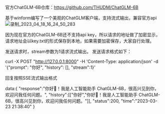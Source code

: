 官方ChatGLM-6B仓库：https://github.com/THUDM/ChatGLM-6B

基于winform编写了一个美观的ChatGLM客户端，支持流式输出，兼容官方api
![录制_2023_04_18_16_24_50_283](https://user-images.githubusercontent.com/42195561/232732815-1a33fb48-aa08-4e88-9278-d72439a3f035.gif)

因为现在官方的ChatGLM-6B还不支持api key，所以请求的地址做了加密显示，请求地址会以key.txt的形式保存到本地，如果需要加密保存，大家自行处理。

发送请求时，stream参数为1请求流式输出。
发送请求格式如下：

curl -X POST "http://127.0.0.1:8000"
-H 'Content-Type: application/json'
-d '{"prompt": "你好", "history": [], "stream":1}'

回复按照SSE流式输出格式

data:{
"response":"你好👋！我是人工智能助手 ChatGLM-6B，很高兴见到你，欢迎问我任何问题。",
"history":[["你好","你好👋！我是人工智能助手 ChatGLM-6B，很高兴见到你，欢迎问我任何问题。"]],
"status":200,
"time":"2023-03-23 21:38:40"
}

